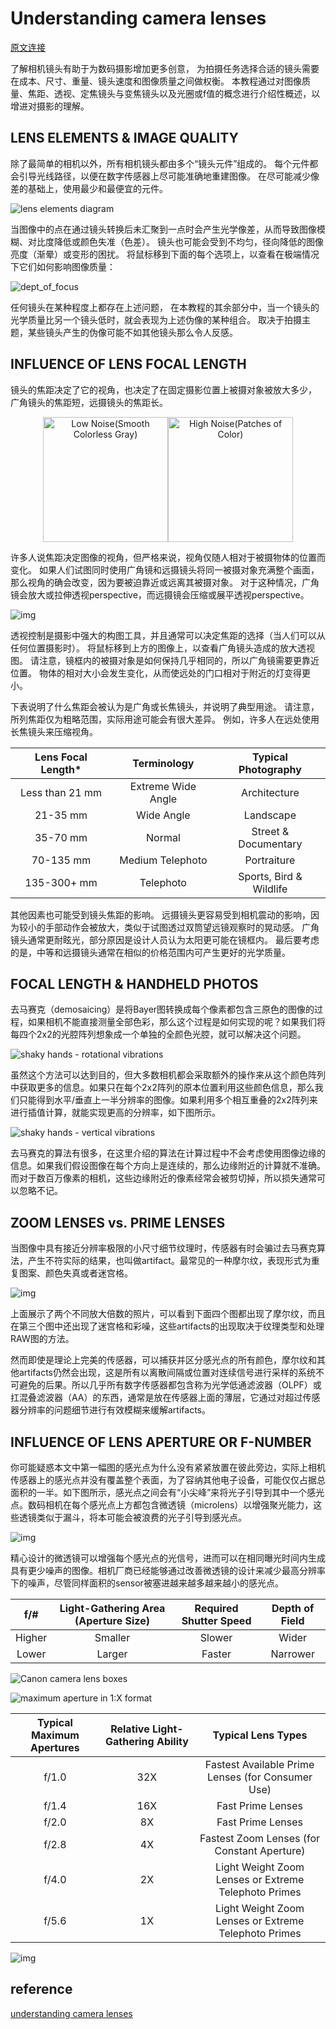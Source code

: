 

# Understanding camera lenses

[原文连接](https://www.cambridgeincolour.com/tutorials/camera-lenses.htm)  

了解相机镜头有助于为数码摄影增加更多创意， 为拍摄任务选择合适的镜头需要在成本、尺寸、重量、镜头速度和图像质量之间做权衡。 本教程通过对图像质量、焦距、透视、定焦镜头与变焦镜头以及光圈或f值的概念进行介绍性概述，以增进对摄影的理解。

## LENS ELEMENTS & IMAGE QUALITY

除了最简单的相机以外，所有相机镜头都由多个“镜头元件”组成的。 每个元件都会引导光线路径，以便在数字传感器上尽可能准确地重建图像。 在尽可能减少像差的基础上，使用最少和最便宜的元件。



![lens elements diagram](https://cdn.cambridgeincolour.com/images/tutorials/lensflare_elements9.png)

当图像中的点在通过镜头转换后未汇聚到一点时会产生光学像差，从而导致图像模糊、对比度降低或颜色失准（色差）。 镜头也可能会受到不均匀，径向降低的图像亮度（渐晕）或变形的困扰。 将鼠标移到下面的每个选项上，以查看在极端情况下它们如何影响图像质量：

![dept_of_focus](https://liferlisiqi.github.io/cambridge_colour_tutorials_zh/jpg/1.5_optical_aberrations.png)

任何镜头在某种程度上都存在上述问题， 在本教程的其余部分中，当一个镜头的光学质量比另一个镜头低时，就会表现为上述伪像的某种组合。 取决于拍摄主题，某些镜头产生的伪像可能不如其他镜头那么令人反感。

## INFLUENCE OF LENS FOCAL LENGTH

镜头的焦距决定了它的视角，也决定了在固定摄影位置上被摄对象被放大多少， 广角镜头的焦距短，远摄镜头的焦距长。

<div align="center">
<img src="https://cdn.cambridgeincolour.com/images/tutorials/lenses_focal-length-right1.png" height="200px" alt="Low Noise(Smooth Colorless Gray)"><img src="https://cdn.cambridgeincolour.com/images/tutorials/lenses_focal-length-left1.png" height="200px" alt="High Noise(Patches of Color)">
</div>

许多人说焦距决定图像的视角，但严格来说，视角仅随人相对于被摄物体的位置而变化。 如果人们试图同时使用广角镜和远摄镜头将同一被摄对象充满整个画面，那么视角的确会改变，因为要被迫靠近或远离其被摄对象。 对于这种情况，广角镜会放大或拉伸透视perspective，而远摄镜会压缩或展平透视perspective。

![img](https://cdn.cambridgeincolour.com/images/tutorials/lenses_telephoto.jpg)

透视控制是摄影中强大的构图工具，并且通常可以决定焦距的选择（当人们可以从任何位置摄影时）。 将鼠标移到上方的图像上，以查看广角镜头造成的放大透视图。 请注意，镜框内的被摄对象是如何保持几乎相同的，所以广角镜需要更靠近位置。 物体的相对大小会发生变化，从而使远处的门口相对于附近的灯变得更小。

下表说明了什么焦距会被认为是广角或长焦镜头，并说明了典型用途。 请注意，所列焦距仅为粗略范围，实际用途可能会有很大差异。 例如，许多人在远处使用长焦镜头来压缩视角。

| Lens Focal Length* |    Terminology     |   Typical Photography   |
| :----------------: | :----------------: | :---------------------: |
|  Less than 21 mm   | Extreme Wide Angle |      Architecture       |
|      21-35 mm      |     Wide Angle     |        Landscape        |
|      35-70 mm      |       Normal       |  Street & Documentary   |
|     70-135 mm      |  Medium Telephoto  |       Portraiture       |
|    135-300+ mm     |     Telephoto      | Sports, Bird & Wildlife |

其他因素也可能受到镜头焦距的影响。 远摄镜头更容易受到相机震动的影响，因为较小的手部动作会被放大，类似于试图透过双筒望远镜观察时的晃动感。 广角镜头通常更耐眩光，部分原因是设计人员认为太阳更可能在镜框内。 最后要考虑的是，中等和远摄镜头通常在相似的价格范围内可产生更好的光学质量。

## FOCAL LENGTH & HANDHELD PHOTOS

去马赛克（demosaicing）是将Bayer图转换成每个像素都包含三原色的图像的过程，如果相机不能直接测量全部色彩，那么这个过程是如何实现的呢？如果我们将每四个2x2的光腔阵列想象成一个单独的全颜色光腔，就可以解决这个问题。

![shaky hands - rotational vibrations](https://cdn.cambridgeincolour.com/images/tutorials/lenses_rotational.png)

虽然这个方法可以达到目的，但大多数相机都会采取额外的操作来从这个颜色阵列中获取更多的信息。如果只在每个2x2阵列的原本位置利用这些颜色信息，那么我们只能得到水平/垂直上一半分辨率的图像。如果利用多个相互重叠的2x2阵列来进行插值计算，就能实现更高的分辨率，如下图所示。

![shaky hands - vertical vibrations](https://cdn.cambridgeincolour.com/images/tutorials/lenses_vertical.png)

去马赛克的算法有很多，在这里介绍的算法在计算过程中不会考虑使用图像边缘的信息。如果我们假设图像在每个方向上是连续的，那么边缘附近的计算就不准确。而对于数百万像素的相机，这些边缘附近的像素经常会被剪切掉，所以损失通常可以忽略不记。

## ZOOM LENSES vs. PRIME LENSES

当图像中具有接近分辨率极限的小尺寸细节纹理时，传感器有时会骗过去马赛克算法，产生不符实际的结果，也叫做artifact。最常见的一种摩尔纹，表现形式为重复图案、颜色失真或者迷宫格。

![img](https://cdn.cambridgeincolour.com/images/tutorials/lenses_dog1.jpg)

上面展示了两个不同放大倍数的照片，可以看到下面四个图都出现了摩尔纹，而且在第三个图中还出现了迷宫格和彩噪，这些artifacts的出现取决于纹理类型和处理RAW图的方法。

然而即使是理论上完美的传感器，可以捕获并区分感光点的所有颜色，摩尔纹和其他artifacts仍然会出现，这是所有以离散间隔或位置对连续信号进行采样的系统不可避免的后果。所以几乎所有数字传感器都包含称为光学低通滤波器（OLPF）或扛混叠滤波器（AA）的东西，通常是放在传感器上面的薄层，它通过对超过传感器分辨率的问题细节进行有效模糊来缓解artifacts。

## INFLUENCE OF LENS APERTURE OR F-NUMBER

你可能疑惑本文中第一幅图的感光点为什么没有紧紧放置在彼此旁边，实际上相机传感器上的感光点并没有覆盖整个表面，为了容纳其他电子设备，可能仅仅占据总面积的一半。如下图所示，感光点之间会有“小尖峰”来将光子引导到其中一个感光点。数码相机在每个感光点上方都包含微透镜（microlens）以增强聚光能力，这些透镜类似于漏斗，将本可能会被浪费的光子引导到感光点。

![img](https://cdn.cambridgeincolour.com/images/tutorials/lenses_aperture4.png)

精心设计的微透镜可以增强每个感光点的光信号，进而可以在相同曝光时间内生成具有更少噪声的图像。相机厂商已经能够通过改善微透镜的设计来减少最高分辨率下的噪声，尽管同样面积的sensor被塞进越来越多越来越小的感光点。

|  f/#   | Light-Gathering Area (Aperture Size) | Required Shutter Speed | Depth of Field |
| :----: | :----------------------------------: | :--------------------: | :------------: |
| Higher |               Smaller                |         Slower         |     Wider      |
| Lower  |                Larger                |         Faster         |    Narrower    |



![Canon camera lens boxes](https://cdn.cambridgeincolour.com/images/tutorials/lenses_boxes.jpg)



![maximum aperture in 1:X format](https://cdn.cambridgeincolour.com/images/tutorials/lenses_maxaperture1.jpg)



| Typical Maximum Apertures | Relative Light-Gathering Ability |                  Typical Lens Types                  |
| :-----------------------: | :------------------------------: | :--------------------------------------------------: |
|           f/1.0           |               32X                |  Fastest Available Prime Lenses (for Consumer Use)   |
|           f/1.4           |               16X                |                  Fast Prime Lenses                   |
|           f/2.0           |                8X                |                  Fast Prime Lenses                   |
|           f/2.8           |                4X                |     Fastest Zoom Lenses (for Constant Aperture)      |
|           f/4.0           |                2X                | Light Weight Zoom Lenses or Extreme Telephoto Primes |
|           f/5.6           |                1X                | Light Weight Zoom Lenses or Extreme Telephoto Primes |



![img](https://cdn.cambridgeincolour.com/images/tutorials/lenses_maxaperture2.jpg)









## reference
[understanding camera lenses](https://www.cambridgeincolour.com/tutorials/camera-lenses.htm)  


